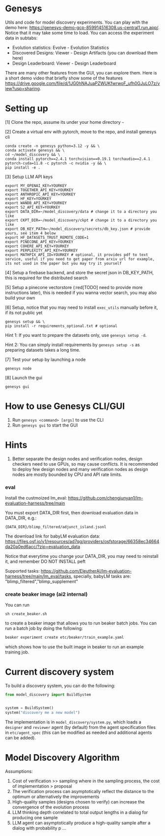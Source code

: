 # Genesys

Utils and code for model discovery experiments. 
You can play with the demo here: https://genesys-demo-gcp-859914516308.us-central1.run.app/.
Notice that it may take some time to load.
You can access the experiment data in subtabs:
 - Evolution statistics: Evolve - Evolution Statistics
 - Discovered Designs: Viewer - Design Artifacts (you can download them here)
 - Design Leaderboard: Viewer - Design Leaderboard
 
There are many other features from the GUI, you can explore them. Here is a short demo video that briefly show some of the features https://drive.google.com/file/d/1JG0hNAJuaPZWUKfwrwoF_ufh0GJuLO7z/view?usp=sharing.




# Setting up 

[1] Clone the repo, assume its under your home directory `~`

[2] Create a virtual env with pytorch, move to the repo, and install genesys cli
```shell
conda create -n genesys python=3.12 -y && \
conda activate genesys && \
cd ~/model_discovery && \
conda install pytorch==2.4.1 torchvision==0.19.1 torchaudio==2.4.1 pytorch-cuda=11.8 -c pytorch -c nvidia -y && \
pip install -e .
```

[3] Setup LLM API keys
```shell
export MY_OPENAI_KEY=YOURKEY
export TOGETHER_API_KEY=YOURKEY
export ANTHROPIC_API_KEY=YOURKEY
export HF_KEY=YOURKEY
export WANDB_API_KEY=YOURKEY
export S2_API_KEY=YOURKEY
export DATA_DIR=~/model_discovery/data # change it to a directory you like
export CKPT_DIR=~/model_discovery/ckpt # change it to a directory you like
export DB_KEY_PATH=~/model_discovery/secrets/db_key.json # provide yours, see item 4 below
export HF_DATASETS_TRUST_REMOTE_CODE=1
export PINECONE_API_KEY=YOURKEY
export COHERE_API_KEY=YOURKEY
export PERPLEXITY_API_KEY=YOURKEY
export MATHPIX_API_ID=YOURKEY # optional, it provides pdf to text service, useful if you need to get paper from arxiv url for example, its not used in the paper but you may try it yourself
```

[4] Setup a firebase backend, and store the secret json in DB_KEY_PATH, this is required for the distributed search

[5] Setup a pinecone vectorstore (:red[TODO] need to provide more instructions later), this is needed if you wanna vector search, you may also build your own

[6] Setup, notice that you may need to install `exec_utils` manually before it, if its not public yet
```shell
genesys setup && \ 
pip install -r requirements_optional.txt # optional
```
Hint 1: If you want to prepare the datasets only, use `genesys setup -d`. 

Hint 2: You can simply install requirements by `genesys setup -s` as preparing datasets takes a long time.

[7] Test your setup by launching a node
```shell
genesys node
```

[8] Launch the gui
```shell
genesys gui
```


# How to use Genesys CLI/GUI


1. Run `genesys <command> [args]` to use the CLI
2. Run `genesys gui` to start the GUI


# Hints

1. Better separate the design nodes and verification nodes, design checkers need to use GPUs, so may cause conflicts. It is recommended to deploy few design nodes and many verification nodes as design nodes are mostly bounded by CPU and API rate limits. 


<!-- 
### Build search library

Download `library_files.zip`[] , unzip it and put it under `model/library`. It should be like this: 
```
model/
    library/
        files/
            htmls/
            htmls2/
            htmlsp/
            pdfs/
            pdfs2/
            pdfsp/
```
 -->

### eval 

Install the custmoized lm_eval: https://github.com/chengjunyan1/lm-evaluation-harness/tree/main

You must export DATA_DIR first, then download evaluation data in DATA_DIR, e.g.:
```
{DATA_DIR}/blimp_filtered/adjunct_island.jsonl
```
The download link for babyLM evaluation data: https://files.osf.io/v1/resources/ad7qg/providers/osfstorage/66358ec34664da20a0ed6acc/?zip=evaluation_data 

Notice that everytime you change your DATA_DIR, you may need to reinstall it, and remember DO NOT INSTALL peft

Supported tasks: https://github.com/EleutherAI/lm-evaluation-harness/tree/main/lm_eval/tasks, specially, babyLM tasks are: "blimp_filtered","blimp_supplement"

### create beaker image (ai2 internal) 
You can run 
```
sh create_beaker.sh 
```
to create a beaker image that allows you to run beaker batch jobs. You
can run a batch job by doing the following: 
```bash 
beaker experiment create etc/beaker/train_example.yaml

```
which shows how to use the built image in beaker to run an example
training job. 

# Current discovery system 

To build a discovery system, you can do the following: 
```python
from model_discovery import BuildSystem 


system = BuildSystem() 
system("discovery me a new model") 
```
The implementation is in `model_discovery/system.py`, which loads a `designer` and `reviewer` agent (by default) from the agent specification files in `etc/agent_spec` (this can be modified as needed and additional agents can be added). 




# Model Discovery Algorithm

Assumptions:
1. Cost of verification >> sampling where in the sampling process, the cost of implementation > proposal
2. The verification process can asymptotically reflect the distance to the optimum or alternatively the improvements
3. High-quality samples (designs chosen to verify) can increase the convergence of the evolution process
4. LLM thinking depth correlated to total output lengths in a dialog for producing one sample
5. LLM agent can asymptotically produce a high-quality sample after a dialog with probability p
...
